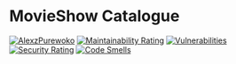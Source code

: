 # MovieShow Catalogue

[![AlexzPurewoko](https://circleci.com/gh/AlexzPurewoko/movie_catalogue.svg?style=shield)](https://circleci.com/gh/AlexzPurewoko/movie_catalogue)
[![Maintainability Rating](https://sonarcloud.io/api/project_badges/measure?project=AlexzPurewoko_movie_catalogue&metric=sqale_rating)](https://sonarcloud.io/dashboard?id=AlexzPurewoko_movie_catalogue)
[![Vulnerabilities](https://sonarcloud.io/api/project_badges/measure?project=AlexzPurewoko_movie_catalogue&metric=vulnerabilities)](https://sonarcloud.io/dashboard?id=AlexzPurewoko_movie_catalogue)
[![Security Rating](https://sonarcloud.io/api/project_badges/measure?project=AlexzPurewoko_movie_catalogue&metric=security_rating)](https://sonarcloud.io/dashboard?id=AlexzPurewoko_movie_catalogue)
[![Code Smells](https://sonarcloud.io/api/project_badges/measure?project=AlexzPurewoko_movie_catalogue&metric=code_smells)](https://sonarcloud.io/dashboard?id=AlexzPurewoko_movie_catalogue)
